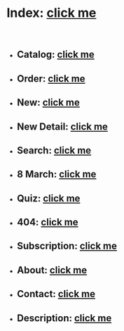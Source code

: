 # Index: [click me](https://kah3vich.github.io/Behappy/dist)
<br>

- ## Catalog: [click me](https://kah3vich.github.io/Behappy/dist/catalog.html)
- ## Order: [click me](https://kah3vich.github.io/Behappy/dist/order.html)
- ## New: [click me](https://kah3vich.github.io/Behappy/dist/new.html)
- ## New Detail: [click me](https://kah3vich.github.io/Behappy/dist/dnew.html)
- ## Search: [click me](https://kah3vich.github.io/Behappy/dist/search.html)
- ## 8 March: [click me](https://kah3vich.github.io/Behappy/dist/march.html)
- ## Quiz: [click me](https://kah3vich.github.io/Behappy/dist/quiz.html)
- ## 404: [click me](https://kah3vich.github.io/Behappy/dist/404.html)
- ## Subscription: [click me](https://kah3vich.github.io/Behappy/dist/subscription.html)
- ## About: [click me](https://kah3vich.github.io/Behappy/dist/about.html)
- ## Contact: [click me](https://kah3vich.github.io/Behappy/dist/contact.html)
- ## Description: [click me](https://kah3vich.github.io/Behappy/dist/description.html)
